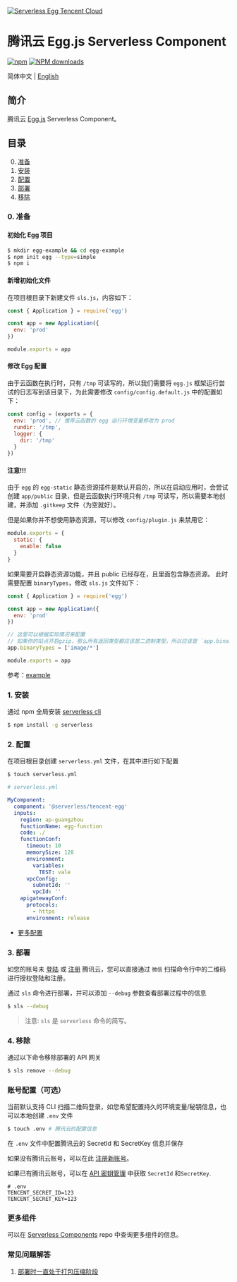 [![Serverless Egg Tencent Cloud](https://img.serverlesscloud.cn/20191226/1577361751088-egg_width.png)](http://serverless.com)

# 腾讯云 Egg.js Serverless Component

[![npm](https://img.shields.io/npm/v/%40serverless%2Ftencent-egg)](http://www.npmtrends.com/%40serverless%2Ftencent-egg)
[![NPM downloads](http://img.shields.io/npm/dm/%40serverless%2Ftencent-egg.svg?style=flat-square)](http://www.npmtrends.com/%40serverless%2Ftencent-egg)

简体中文 | [English](https://github.com/serverless-components/tencent-egg/blob/master/README.en.md)

## 简介

腾讯云 [Egg.js](https://github.com/eggjs/egg) Serverless Component。

## 目录

0. [准备](#0-准备)
1. [安装](#1-安装)
1. [配置](#2-配置)
1. [部署](#3-部署)
1. [移除](#4-移除)

### 0. 准备

#### 初始化 Egg 项目

```bash
$ mkdir egg-example && cd egg-example
$ npm init egg --type=simple
$ npm i
```

#### 新增初始化文件

在项目根目录下新建文件 `sls.js`，内容如下：

```js
const { Application } = require('egg')

const app = new Application({
  env: 'prod'
})

module.exports = app
```

#### 修改 Egg 配置

由于云函数在执行时，只有 `/tmp` 可读写的，所以我们需要将 `egg.js` 框架运行尝试的日志写到该目录下，为此需要修改 `config/config.default.js` 中的配置如下：

```js
const config = (exports = {
  env: 'prod', // 推荐云函数的 egg 运行环境变量修改为 prod
  rundir: '/tmp',
  logger: {
    dir: '/tmp'
  }
})
```

#### 注意!!!

由于 `egg` 的 `egg-static` 静态资源插件是默认开启的，所以在启动应用时，会尝试创建 `app/public` 目录，但是云函数执行环境只有 `/tmp` 可读写，所以需要本地创建，并添加 `.gitkeep` 文件（为空就好）。

但是如果你并不想使用静态资源，可以修改 `config/plugin.js` 来禁用它：

```js
module.exports = {
  static: {
    enable: false
  }
}
```

如果需要开启静态资源功能，并且 public 已经存在，且里面包含静态资源。
此时需要配置 `binaryTypes`，修改 `sls.js` 文件如下：

```js
const { Application } = require('egg')

const app = new Application({
  env: 'prod'
})

// 这里可以根据实际情况来配置
// 如果你的站点开启gzip，那么所有返回类型都应该是二进制类型，所以应该是 `app.binaryTypes = ['*/*']`
app.binaryTypes = ['image/*']

module.exports = app
```

参考：[example](https://github.com/serverless-components/tencent-egg/blob/master/example/sls.js)

### 1. 安装

通过 npm 全局安装 [serverless cli](https://github.com/serverless/serverless)

```bash
$ npm install -g serverless
```

### 2. 配置

在项目根目录创建 `serverless.yml` 文件，在其中进行如下配置

```bash
$ touch serverless.yml
```

```yml
# serverless.yml

MyComponent:
  component: '@serverless/tencent-egg'
  inputs:
    region: ap-guangzhou
    functionName: egg-function
    code: ./
    functionConf:
      timeout: 10
      memorySize: 128
      environment:
        variables:
          TEST: vale
      vpcConfig:
        subnetId: ''
        vpcId: ''
    apigatewayConf:
      protocols:
        - https
      environment: release
```

- [更多配置](https://github.com/serverless-components/tencent-egg/tree/master/docs/configure.md)

### 3. 部署

如您的账号未 [登陆](https://cloud.tencent.com/login) 或 [注册](https://cloud.tencent.com/register) 腾讯云，您可以直接通过 `微信` 扫描命令行中的二维码进行授权登陆和注册。

通过 `sls` 命令进行部署，并可以添加 `--debug` 参数查看部署过程中的信息

```bash
$ sls --debug
```

> 注意: `sls` 是 `serverless` 命令的简写。

### 4. 移除

通过以下命令移除部署的 API 网关

```bash
$ sls remove --debug
```

### 账号配置（可选）

当前默认支持 CLI 扫描二维码登录，如您希望配置持久的环境变量/秘钥信息，也可以本地创建 `.env` 文件

```bash
$ touch .env # 腾讯云的配置信息
```

在 `.env` 文件中配置腾讯云的 SecretId 和 SecretKey 信息并保存

如果没有腾讯云账号，可以在此 [注册新账号](https://cloud.tencent.com/register)。

如果已有腾讯云账号，可以在 [API 密钥管理](https://console.cloud.tencent.com/cam/capi) 中获取 `SecretId` 和`SecretKey`.

```text
# .env
TENCENT_SECRET_ID=123
TENCENT_SECRET_KEY=123
```

### 更多组件

可以在 [Serverless Components](https://github.com/serverless/components) repo 中查询更多组件的信息。

### 常见问题解答

1. [部署时一直处于打包压缩阶段](https://github.com/serverless-components/tencent-egg/issues/5)
